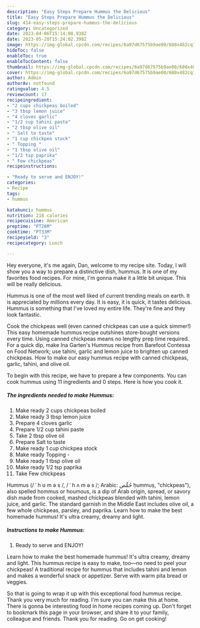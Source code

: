 ```yaml
---
description: "Easy Steps Prepare Hummus the Delicious"
title: "Easy Steps Prepare Hummus the Delicious"
slug: 414-easy-steps-prepare-hummus-the-delicious
category: Uncategorized
date: 2023-04-06T15:14:08.938Z
date: 2023-05-20T15:24:02.398Z
image: https://img-global.cpcdn.com/recipes/6a97d67575b9ae00/680x482cq70/hummus-recipe-main-photo.jpg
hideToc: false
enableToc: true
enableTocContent: false
thumbnail: https://img-global.cpcdn.com/recipes/6a97d67575b9ae00/680x482cq70/hummus-recipe-main-photo.jpg
cover: https://img-global.cpcdn.com/recipes/6a97d67575b9ae00/680x482cq70/hummus-recipe-main-photo.jpg
author: Admin
authorAv: notfound
ratingvalue: 4.5
reviewcount: 17
recipeingredient:
- "2 cups chickpeas boiled"
- "3 tbsp lemon juice"
- "4 cloves garlic"
- "1/2 cup tahini paste"
- "2 tbsp olive oil"
- " Salt to taste"
- "1 cup chickpea stock"
- " Topping "
- "1 tbsp olive oil"
- "1/2 tsp paprika"
- " Few chickpeas"
recipeinstructions:

- "Ready to serve and ENJOY!"
categories:
- Recipe
tags:
- hummus

katakunci: hummus 
nutrition: 218 calories
recipecuisine: American
preptime: "PT26M"
cooktime: "PT33M"
recipeyield: "3"
recipecategory: Lunch

---
```



Hey everyone, it's me again, Dan, welcome to my recipe site. Today, I will show you a way to prepare a distinctive dish, hummus. It is one of my favorites food recipes. For mine, I'm gonna make it a little bit unique. This will be really delicious.

Hummus is one of the most well liked of current trending meals on earth. It is appreciated by millions every day. It is easy, it is quick, it tastes delicious. Hummus is something that I've loved my entire life. They're fine and they look fantastic.

Cook the chickpeas well (even canned chickpeas can use a quick simmer!) This easy homemade hummus recipe outshines store-bought versions every time. Using canned chickpeas means no lengthy prep time required. For a quick dip, make Ina Garten&#39;s Hummus recipe from Barefoot Contessa on Food Network; use tahini, garlic and lemon juice to brighten up canned chickpeas. How to make our easy hummus recipe with canned chickpeas, garlic, tahini, and olive oil.


To begin with this recipe, we have to prepare a few components. You can cook hummus using 11 ingredients and 0 steps. Here is how you cook it.

<!--inarticleads1-->

##### The ingredients needed to make Hummus:

1. Make ready 2 cups chickpeas boiled
1. Make ready 3 tbsp lemon juice
1. Prepare 4 cloves garlic
1. Prepare 1/2 cup tahini paste
1. Take 2 tbsp olive oil
1. Prepare  Salt to taste
1. Make ready 1 cup chickpea stock
1. Make ready  Topping -
1. Make ready 1 tbsp olive oil
1. Make ready 1/2 tsp paprika
1. Take  Few chickpeas


Hummus (/ ˈ h ʊ m ə s /, / ˈ h ʌ m ə s /; Arabic: حُمُّص ḥummuṣ, &#34;chickpeas&#34;), also spelled hommus or houmous, is a dip of Arab origin, spread, or savory dish made from cooked, mashed chickpeas blended with tahini, lemon juice, and garlic. The standard garnish in the Middle East includes olive oil, a few whole chickpeas, parsley, and paprika. Learn how to make the best homemade hummus! It&#39;s ultra creamy, dreamy and light. 

<!--inarticleads2-->

##### Instructions to make Hummus:


1. Ready to serve and ENJOY!

Learn how to make the best homemade hummus! It&#39;s ultra creamy, dreamy and light. This hummus recipe is easy to make, too—no need to peel your chickpeas! A traditional recipe for hummus that includes tahini and lemon and makes a wonderful snack or appetizer. Serve with warm pita bread or veggies. 

So that is going to wrap it up with this exceptional food hummus recipe. Thank you very much for reading. I'm sure you can make this at home. There is gonna be interesting food in home recipes coming up. Don't forget to bookmark this page in your browser, and share it to your family, colleague and friends. Thank you for reading. Go on get cooking!
